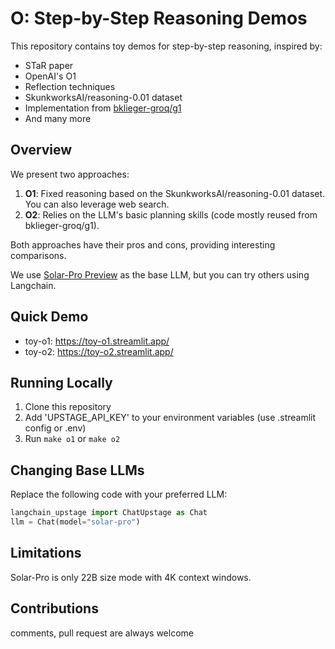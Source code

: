 # O: Step-by-Step Reasoning Demos

This repository contains toy demos for step-by-step reasoning, inspired by:
- STaR paper
- OpenAI's O1
- Reflection techniques
- SkunkworksAI/reasoning-0.01 dataset
- Implementation from [bklieger-groq/g1](https://github.com/bklieger-groq/g1)
- And many more

## Overview

We present two approaches:
1. **O1**: Fixed reasoning based on the SkunkworksAI/reasoning-0.01 dataset. You can also leverage web search.
2. **O2**: Relies on the LLM's basic planning skills (code mostly reused from bklieger-groq/g1).

Both approaches have their pros and cons, providing interesting comparisons.

We use [Solar-Pro Preview](https://huggingface.co/upstage/solar-pro-preview-instruct) as the base LLM, but you can try others using Langchain.

## Quick Demo
- toy-o1: https://toy-o1.streamlit.app/
- toy-o2: https://toy-o2.streamlit.app/

## Running Locally
1. Clone this repository
2. Add 'UPSTAGE_API_KEY' to your environment variables (use .streamlit config or .env)
3. Run `make o1` or `make o2`

## Changing Base LLMs
Replace the following code with your preferred LLM:

```python
langchain_upstage import ChatUpstage as Chat
llm = Chat(model="solar-pro")
```

## Limitations
Solar-Pro is only 22B size mode with 4K context windows. 

## Contributions
comments, pull request are always welcome

